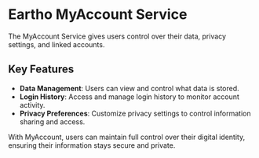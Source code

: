 # Eartho MyAccount Service

The MyAccount Service gives users control over their data, privacy settings, and linked accounts.

## Key Features
- **Data Management**: Users can view and control what data is stored.
- **Login History**: Access and manage login history to monitor account activity.
- **Privacy Preferences**: Customize privacy settings to control information sharing and access.

With MyAccount, users can maintain full control over their digital identity, ensuring their information stays secure and private.
